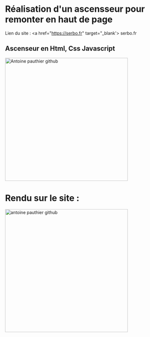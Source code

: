 # Réalisation d'un ascensseur pour remonter en haut de page

Lien du site : <a href="https://serbo.fr" target="_blank'> serbo.fr </a>
  
 ## Ascenseur en Html, Css Javascript
<img src="https://data.bloggif.com/distant/user/store/0/8/c/b/91e00941b53ad71c8854669ffee0bc80.gif" alt="Antoine pauthier github" width="400"/>




# Rendu sur le site : 
<img src="https://data.bloggif.com/distant/user/store/7/9/1/8/f300984f4e145e89566d5d0f95478197.gif" alt="antoine pauthier github" width="400" />

